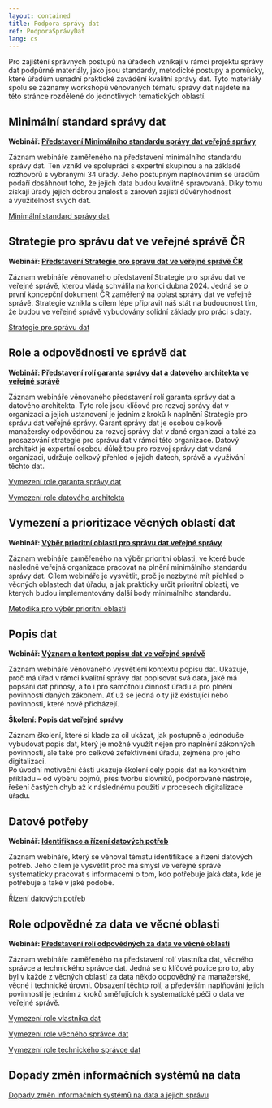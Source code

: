 ```yaml
---
layout: contained
title: Podpora správy dat
ref: PodporaSprávyDat
lang: cs
---
```


Pro zajištění správných postupů na úřadech vznikají v rámci projektu správy dat podpůrné materiály, jako jsou standardy, metodické postupy a pomůcky, které úřadům usnadní praktické zavádění kvalitní správy dat.
Tyto materiály spolu se záznamy workshopů věnovaných tématu správy dat najdete na této stránce rozdělené do jednotlivých tematických oblastí.

## Minimální standard správy dat

**Webinář: [Představení Minimálního standardu správy dat veřejné správy]**

Záznam webináře zaměřeného na představení minimálního standardu správy dat. 
Ten vznikl ve spolupráci s expertní skupinou a na základě rozhovorů s vybranými 34 úřady. 
Jeho postupným naplňováním se úřadům podaří dosáhnout toho, že jejich data budou kvalitně spravovaná. 
Díky tomu získají úřady jejich dobrou znalost a zároveň zajistí důvěryhodnost a využitelnost svých dat. 

[Minimální standard správy dat]

## Strategie pro správu dat ve veřejné správě ČR

**Webinář: [Představení Strategie pro správu dat ve veřejné správě ČR]** 

Záznam webináře věnovaného představení Strategie pro správu dat ve veřejné správě, kterou vláda schválila na konci dubna 2024.
Jedná se o první koncepční dokument ČR zaměřený na oblast správy dat ve veřejné správě. 
Strategie vznikla s cílem lépe připravit náš stát na budoucnost tím, že budou ve veřejné správě vybudovány solidní základy pro práci s daty. 

[Strategie pro správu dat]
 
## Role a odpovědnosti ve správě dat

**Webinář: [Představení rolí garanta správy dat a datového architekta ve veřejné správě]** 

Záznam webináře věnovaného představení rolí garanta správy dat a datového architekta. Tyto role jsou klíčové pro rozvoj správy dat v organizaci a jejich ustanovení je jedním z kroků k naplnění Strategie pro správu dat veřejné správy. 
Garant správy dat je osobou celkově manažersky odpovědnou za rozvoj správy dat v dané organizaci a také za prosazování strategie pro správu dat v rámci této organizace. 
Datový architekt je expertní osobou důležitou pro rozvoj správy dat v dané organizaci, udržuje celkový přehled o jejích datech, správě a využívání těchto dat. 

[Vymezení role garanta správy dat]

[Vymezení role datového architekta]

 
## Vymezení a prioritizace věcných oblastí dat

**Webinář: [Výběr prioritní oblasti pro správu dat veřejné správy]** 

Záznam webináře zaměřeného na výběr prioritní oblasti, ve které bude následně veřejná organizace pracovat na plnění minimálního standardu správy dat. 
Cílem webináře je vysvětlit, proč je nezbytné mít přehled o věcných oblastech dat úřadu, a jak prakticky určit prioritní oblasti, ve kterých budou implementovány další body minimálního standardu. 
 
[Metodika pro výběr prioritní oblasti]

## Popis dat

**Webinář: [Význam a kontext popisu dat ve veřejné správě]** 

Záznam webináře věnovaného vysvětlení kontextu popisu dat.
Ukazuje, proč má úřad v rámci kvalitní správy dat popisovat svá data, jaké má popsání dat přínosy, a to i pro samotnou činnost úřadu a pro plnění povinností daných zákonem.
Ať už se jedná o ty již existující nebo povinnosti, které nově přicházejí. 
 
**Školení: [Popis dat veřejné správy]** 

Záznam školení, které si klade za cíl ukázat, jak postupně a jednoduše vybudovat popis dat, který je možné využít nejen pro naplnění zákonných povinností, ale také pro celkové zefektivnění úřadu, zejména pro jeho digitalizaci.  
Po úvodní motivační části ukazuje školení celý popis dat na konkrétním příkladu – od výběru pojmů, přes tvorbu slovníků, podporované nástroje, řešení častých chyb až k následnému použití v procesech digitalizace úřadu.  

## Datové potřeby

**Webinář: [Identifikace a řízení datových potřeb]** 

Záznam webináře, který se věnoval tématu identifikace a řízení datových potřeb. 
Jeho cílem je vysvětlit proč má smysl ve veřejné správě systematicky pracovat s informacemi o tom, kdo potřebuje jaká data, kde je potřebuje a také v jaké podobě.  

[Řízení datových potřeb]

## Role odpovědné za data ve věcné oblasti

**Webinář: [Představení rolí odpovědných za data ve věcné oblasti]** 

Záznam webináře zaměřeného na představení rolí vlastníka dat, věcného správce a technického správce dat. Jedná se o klíčové pozice pro to, aby byl v každé z věcných oblastí za data někdo odpovědný na manažerské, věcné i technické úrovni. Obsazení těchto rolí, a především naplňování jejich povinností je jedním z kroků směřujících k systematické péči o data ve veřejné správě.

[Vymezení role vlastníka dat]

[Vymezení role věcného správce dat]

[Vymezení role technického správce dat]

## Dopady změn informačních systémů na data
[Dopady změn informačních systémů na data a jejich správu]

[Představení Minimálního standardu správy dat veřejné správy]: https://youtu.be/K-sC8c1ugA8?si=HRbH-2xSiugUpjVq "Představení Minimálního standardu správy dat veřejné správy"
[Minimální standard správy dat]: ../../přílohy/články/projekt-DIA-pomůže-úřadům-zlepšit-správu-dat/Shrnutí%20Minimálného%20standardu.pdf "Minimální standard správy dat"
[Představení Strategie pro správu dat ve veřejné správě ČR]: https://youtu.be/4o0abpHg1ew?si=daxZyOgfpXj5XtO4 "Představení Strategie pro správu dat ve veřejné správě ČR" 
[Strategie pro správu dat]: ../../přílohy/články/projekt-DIA-pomůže-úřadům-zlepšit-správu-dat/Strategie%20pro%20správu%20dat%20ve%20VS.pdf  "Strategie pro správu dat"
[Představení rolí garanta správy dat a datového architekta ve veřejné správě]: https://youtu.be/tcNr-6bpr6M?si=DtlqCTzRPEHu7ZOr "Představení rolí garanta správy dat a datového architekta ve veřejné správě"
[Vymezení role garanta správy dat]: ../../přílohy/články/projekt-DIA-pomůže-úřadům-zlepšit-správu-dat/Role%20Garant%20správy%20dat.pdf "Vymezení role garanta správy dat"
[Vymezení role datového architekta]: ../../přílohy/články/projekt-DIA-pomůže-úřadům-zlepšit-správu-dat/Role%20Datový%20architekt.pdf "Vymezení role datového architekta"
[Výběr prioritní oblasti pro správu dat veřejné správy]: https://youtu.be/OQxdmktKYB8?si=4iAZcuvxIT0M2DJS "Výběr prioritní oblasti pro správu dat veřejné správy"
[Metodika pro výběr prioritní oblasti]: ../../přílohy/správa-dat/Vymezení%20a%20prioritazice%20oblastí.pdf "Metodika pro výběr prioritní oblasti" 
[Význam a kontext popisu dat ve veřejné správě]: https://youtu.be/c1yIKJPUNYI?si=B5g3XHpNtpCCgn8y "Význam a kontext popisu dat ve veřejné správě"
[Popis dat veřejné správy]: https://youtu.be/H__fZeszjGQ?si=GTe1uE-_igcvVDMh "Popis dat veřejné správy"
[Identifikace a řízení datových potřeb]: https://youtu.be/0tHQdmtiNkM?feature=shared "Identifikace a řízení datových potřeb"
[Řízení datových potřeb]: ../../přílohy/správa-dat/Rizeni_datovych_potreb_1.0.pdf "Řízení datových potřeb"
[Vymezení role vlastníka dat]: ../../přílohy/správa-dat/Role_Vlastnik_dat_1.0.pdf "Vymezení role vlastníka dat"
[Vymezení role věcného správce dat]: ../../přílohy/správa-dat/Role_Vecny_spravce_dat_1.0.pdf "Vymezení role věcného správce dat"
[Vymezení role technického správce dat]: ../../přílohy/správa-dat/Role_Technicky_spravce_dat_1.0.pdf "Vymezení role technického správce dat"
[Vymezení role vlastníka dat]: ../../přílohy/správa-dat/Role_Vlastnik_dat_1.0.pdf "Vymezení role vlastníka dat"
[Představení rolí odpovědných za data ve věcné oblasti]:  https://youtu.be/476lb7GqoTQ?si=yQeOah-_ycQniaNE "Představení rolí odpovědných za data ve věcné oblasti"
[Dopady změn informačních systémů na data a jejich správu]: ../../přílohy/správa-dat/Dopady_zmen_IS_na_data_1.0.pdf "Dopady změn informačních systémů na data a jejich správu"
